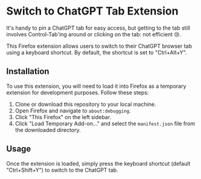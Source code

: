 # Switch to ChatGPT Tab Extension

It's handy to pin a ChatGPT tab for easy access, but getting to the tab
still involves Control-Tab'ing around or clicking on the tab: not efficient
:cry:.

This Firefox extension allows users to switch to their ChatGPT browser tab
using a keyboard shortcut. By default, the shortcut is set to
"Ctrl+Alt+Y".

## Installation

To use this extension, you will need to load it into Firefox as a temporary
extension for development purposes. Follow these steps:

1. Clone or download this repository to your local machine.
2. Open Firefox and navigate to `about:debugging`.
3. Click "This Firefox" on the left sidebar.
4. Click "Load Temporary Add-on..." and select the `manifest.json` file
   from the downloaded directory.

## Usage

Once the extension is loaded, simply press the keyboard shortcut (default
"Ctrl+Shift+Y") to switch to the ChatGPT tab.
